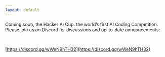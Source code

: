 ```yaml
---
layout: default
---
```


Coming soon, the Hacker AI Cup. the world’s first AI Coding Competition. Please join us on Discord for discussions and up-to-date announcements:

<br>

[https://discord.gg/wWeN9hTH32](https://discord.gg/wWeN9hTH32)